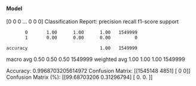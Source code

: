 #### Model
[0 0 0 ... 0 0 0]
Classification Report:
              precision    recall  f1-score   support

           0       1.00      1.00      1.00   1549999
           1       0.00      0.00      0.00         0

    accuracy                           1.00   1549999
   macro avg       0.50      0.50      0.50   1549999
weighted avg       1.00      1.00      1.00   1549999

Accuracy: 0.9968703205614972
Confusion Matrix:
[[1545148    4851]
 [      0       0]]
Confusion Matrix (%):
[[99.68703206  0.31296794]
 [ 0.          0.        ]]
